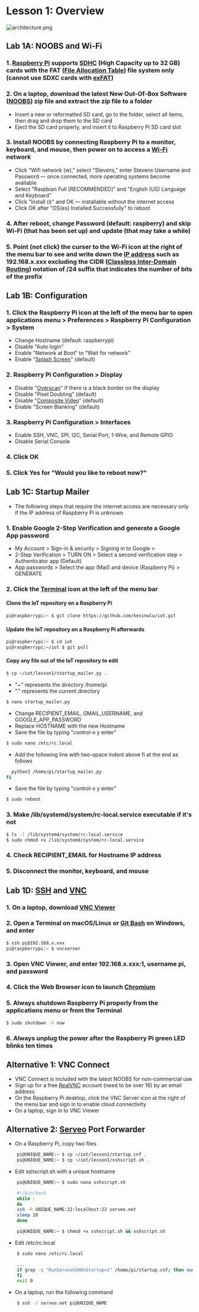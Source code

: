# Lesson 1: Overview

![architecture.png](https://github.com/kevinwlu/iot/edit/master/lesson1/architecture.png)

## Lab 1A: NOOBS and Wi-Fi

### 1. [Raspberry Pi](https://en.wikipedia.org/wiki/Raspberry_Pi) supports [SDHC](https://en.wikipedia.org/wiki/SD_card) (High Capacity up to 32 GB) cards with the FAT ([File Allocation Table](https://en.wikipedia.org/wiki/File_Allocation_Table)) file system only (cannot use SDXC cards with [exFAT](https://en.wikipedia.org/wiki/ExFAT))

### 2. On a laptop, download the latest New Out-Of-Box Software ([NOOBS](https://www.raspberrypi.org/downloads/noobs/)) zip file and extract the zip file to a folder

* Insert a new or reformatted SD card, go to the folder, select all items, then drag and drop them to the SD card
* Eject the SD card properly, and insert it to Raspberry Pi SD card slot

### 3. Install NOOBS by connecting Raspberry Pi to a monitor, keyboard, and mouse, then power on to access a [Wi-Fi](https://en.wikipedia.org/wiki/Wi-Fi) network

* Click "Wifi network (w)," select "Stevens," enter Stevens Username and Password — once connected, more operating systems become available
* Select "Raspbian Full [RECOMMENDED]" and "English (US) Language and Keyboard"
* Click "Install (i)" and OK — installable without the internet access
* Click OK after "OS(es) Installed Successfully" to reboot

### 4. After reboot, change Password (default: raspberry) and skip Wi-Fi (that has been set up) and update (that may take a while)

### 5. Point (not click) the curser to the Wi-Fi icon at the right of the menu bar to see and write down the [IP address](https://en.wikipedia.org/wiki/IP_address) such as 192.168.x.xxx excluding the CIDR ([Classless Inter-Domain Routing](https://en.wikipedia.org/wiki/Classless_Inter-Domain_Routing)) notation of /24 suffix that indicates the number of bits of the prefix

## Lab 1B: Configuration

### 1. Click the Raspberry Pi icon at the left of the menu bar to open applications menu > Preferences > Raspberry Pi Configuration > System

* Change Hostname (default: raspberrypi)
* Disable "Auto login" 
* Enable "Network at Boot" to "Wait for network"
* Enable "[Splash Screen](https://en.wikipedia.org/wiki/Splash_screen)" (default)

### 2. Raspberry Pi Configuration > Display

* Disable "[Overscan](https://en.wikipedia.org/wiki/Overscan)" if there is a black border on the display
* Disable "Pixel Doubling" (default)
* Disable "[Composite Video](https://en.wikipedia.org/wiki/Composite_video)" (default)
* Enable "Screen Blanking" (default)

### 3. Raspberry Pi Configuration > Interfaces

* Enable SSH, VNC, SPI, I2C, Serial Port, 1-Wire, and Remote GPIO
* Disable Serial Console

### 4. Click OK

### 5. Click Yes for "Would you like to reboot now?"

## Lab 1C: Startup Mailer
* The following steps that require the internet access are necessary only if the IP address of Raspberry Pi is unknown

### 1. Enable Google 2-Step Verification and generate a Google App password

* My Account > Sign-in & security > Signing in to Google > 
* 2-Step Verification > TURN ON > Select a second verification step > Authenticator app (Default)
* App passwords > Select the app (Mail) and device (Raspberry Pi) > GENERATE

### 2. Click the [Terminal](https://en.wikipedia.org/wiki/Terminal_emulator) icon at the left of the menu bar

#### Clone the IoT repository on a Raspberry Pi
```sh
pi@raspberrypi:~ $ git clone https://github.com/kevinwlu/iot.git
```

#### Update the IoT repository on a Raspberry Pi afterwards
```sh
pi@raspberrypi:~ $ cd iot
pi@raspberrypi:~/iot $ git pull
```

#### Copy any file out of the IoT repository to edit
```sh
$ cp ~/iot/lesson1/startup_mailer.py .
```
* "~" represents the directory /home/pi
* "." represents the current directory
```sh
$ nano startup_mailer.py
```
* Change RECIPIENT_EMAIL, GMAIL_USERNAME, and GOOGLE_APP_PASSWORD
* Replace HOSTNAME with the new Hostname
* Save the file by typing "control-x y enter"
```sh
$ sudo nano /etc/rc.local
```
* Add the following line with two-space indent above fi at the end as follows
```sh
  python3 /home/pi/startup_mailer.py
fi
```
* Save the file by typing "control-x y enter"
```sh
$ sudo reboot
```
### 3. Make /lib/systemd/system/rc-local.service executable if it's not
```sh
$ ls -l /lib/systemd/system/rc-local.service
$ sudo chmod +x /lib/systemd/system/rc-local.service
```
### 4. Check RECIPIENT_EMAIL for Hostname IP address

### 5. Disconnect the monitor, keyboard, and mouse

## Lab 1D: [SSH](https://en.wikipedia.org/wiki/Secure_Shell) and [VNC](https://en.wikipedia.org/wiki/Virtual_Network_Computing)

### 1. On a laptop, download [VNC Viewer](https://www.realvnc.com/download/viewer)

### 2. Open a Terminal on macOS/Linux or [Git Bash](https://gitforwindows.org/) on Windows, and enter
```sh
$ ssh pi@192.168.x.xxx
pi@raspberrypi:~ $ vncserver
```
### 3. Open VNC Viewer, and enter 192.168.x.xxx:1, username pi, and password

### 4. Click the Web Browser icon to launch [Chromium](https://en.wikipedia.org/wiki/Chromium_(web_browser))

### 5. Always shutdown Raspberry Pi properly from the applications menu or from the Terminal
```sh
$ sudo shutdown -h now
```
### 6. Always unplug the power after the Raspberry Pi green LED blinks ten times

## Alternative 1: VNC Connect

* VNC Connect is included with the latest NOOBS for non-commercial use
* Sign up for a free [RealVNC](https://www.realvnc.com) account (need to be over 16) by an email address
* On the Raspberry Pi desktop, click the VNC Server icon at the right of the menu bar and sign in to enable cloud connectivity
* On a laptop, sign in to VNC Viewer

## Alternative 2: [Serveo](https://github.com/milio48/serveo) Port Forwarder

* On a Raspberry Pi, copy two files
```sh
    pi@UNIQUE_NAME:~ $ cp ~/iot/lesson1/startup.cnf .
    pi@UNIQUE_NAME:~ $ cp ~/iot/lesson1/sshscript.sh .
```
* Edit sshscript.sh with a unique hostname
```sh
    pi@UNIQUE_NAME:~ $ sudo nano sshscript.sh
```
```sh
    #!/bin/bash   
    while :   
    do   
    ssh -R UNIQUE_NAME:22:localhost:22 serveo.net   
    sleep 10  
    done
```
```sh
    pi@UNIQUE_NAME:~ $ chmod +x sshscript.sh && sshscript.sh
```
* Edit /etc/rc.local
```sh
    $ sudo nano /etc/rc.local
```
```sh
    ...
    if grep -q "RunServeoSSHOnStartup=1" /home/pi/startup.cnf; then sudo /home/pi/sshscript.sh &  
    fi 
    exit 0
```
* On a laptop, run the following command
```sh
    $ ssh -J serveo.net pi@UNIQUE_NAME
```

